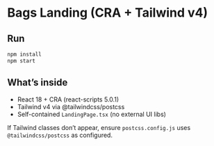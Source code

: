 # Bags Landing (CRA + Tailwind v4)

## Run
```bash
npm install
npm start
```

## What’s inside
- React 18 + CRA (react-scripts 5.0.1)
- Tailwind v4 via @tailwindcss/postcss
- Self-contained `LandingPage.tsx` (no external UI libs)

If Tailwind classes don’t appear, ensure `postcss.config.js` uses `@tailwindcss/postcss` as configured.
